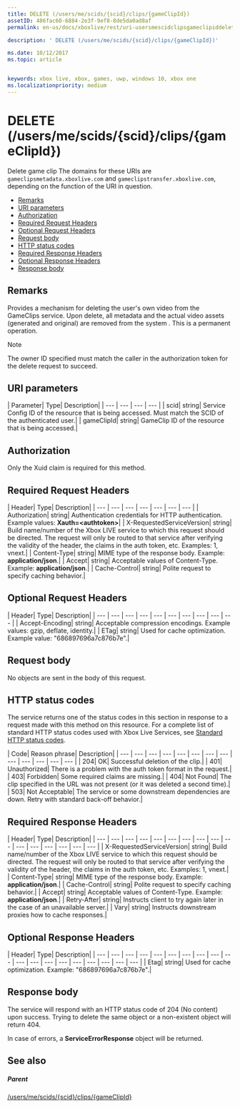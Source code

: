 ```yaml
---
title: DELETE (/users/me/scids/{scid}/clips/{gameClipId})
assetID: 486fac60-6884-2e3f-9ef8-8de5da0ad8af
permalink: en-us/docs/xboxlive/rest/uri-usersmescidclipsgameclipiddelete.html

description: ' DELETE (/users/me/scids/{scid}/clips/{gameClipId})'

ms.date: 10/12/2017
ms.topic: article


keywords: xbox live, xbox, games, uwp, windows 10, xbox one
ms.localizationpriority: medium
---
```



# DELETE (/users/me/scids/{scid}/clips/{gameClipId})
Delete game clip 
The domains for these URIs are `gameclipsmetadata.xboxlive.com` and `gameclipstransfer.xboxlive.com`, depending on the function of the URI in question.
 
  * [Remarks](#ID4EX)
  * [URI parameters](#ID4ECB)
  * [Authorization](#ID4ENB)
  * [Required Request Headers](#ID4EYB)
  * [Optional Request Headers](#ID4EEE)
  * [Request body](#ID4ENF)
  * [HTTP status codes](#ID4EYF)
  * [Required Response Headers](#ID4EIAAC)
  * [Optional Response Headers](#ID4E2CAC)
  * [Response body](#ID4E2DAC)
 
<a id="ID4EX"></a>

 
## Remarks
 
Provides a mechanism for deleting the user's own video from the GameClips service. Upon delete, all metadata and the actual video assets (generated and original) are removed from the system . This is a permanent operation. 

> [!NOTE] 
> The owner ID specified must match the caller in the authorization token for the delete request to succeed. 


  
<a id="ID4ECB"></a>

 
## URI parameters
 
| Parameter| Type| Description| 
| --- | --- | --- | --- | 
| scid| string| Service Config ID of the resource that is being accessed. Must match the SCID of the authenticated user.| 
| gameClipId| string| GameClip ID of the resource that is being accessed.| 
  
<a id="ID4ENB"></a>

 
## Authorization
 
Only the Xuid claim is required for this method.
  
<a id="ID4EYB"></a>

 
## Required Request Headers
 
| Header| Type| Description| 
| --- | --- | --- | --- | --- | --- | --- | 
| Authorization| string| Authentication credentials for HTTP authentication. Example values: <b>Xauth=&lt;authtoken></b>| 
| X-RequestedServiceVersion| string| Build name/number of the Xbox LIVE service to which this request should be directed. The request will only be routed to that service after verifying the validity of the header, the claims in the auth token, etc. Examples: 1, vnext.| 
| Content-Type| string| MIME type of the response body. Example: <b>application/json</b>.| 
| Accept| string| Acceptable values of Content-Type. Example: <b>application/json</b>.| 
| Cache-Control| string| Polite request to specify caching behavior.| 
  
<a id="ID4EEE"></a>

 
## Optional Request Headers
 
| Header| Type| Description| 
| --- | --- | --- | --- | --- | --- | --- | --- | --- | --- | 
| Accept-Encoding| string| Acceptable compression encodings. Example values: gzip, deflate, identity.| 
| ETag| string| Used for cache optimization. Example value: "686897696a7c876b7e".| 
  
<a id="ID4ENF"></a>

 
## Request body
 
No objects are sent in the body of this request.
  
<a id="ID4EYF"></a>

 
## HTTP status codes
 
The service returns one of the status codes in this section in response to a request made with this method on this resource. For a complete list of standard HTTP status codes used with Xbox Live Services, see [Standard HTTP status codes](../../additional/httpstatuscodes.md).
 
| Code| Reason phrase| Description| 
| --- | --- | --- | --- | --- | --- | --- | --- | --- | --- | --- | --- | --- | 
| 204| OK| Successful deletion of the clip.| 
| 401| Unauthorized| There is a problem with the auth token format in the request.| 
| 403| Forbidden| Some required claims are missing.| 
| 404| Not Found| The clip specified in the URL was not present (or it was deleted a second time).| 
| 503| Not Acceptable| The service or some downstream dependencies are down. Retry with standard back-off behavior.| 
  
<a id="ID4EIAAC"></a>

 
## Required Response Headers
 
| Header| Type| Description| 
| --- | --- | --- | --- | --- | --- | --- | --- | --- | --- | --- | --- | --- | --- | --- | --- | 
| X-RequestedServiceVersion| string| Build name/number of the Xbox LIVE service to which this request should be directed. The request will only be routed to that service after verifying the validity of the header, the claims in the auth token, etc. Examples: 1, vnext.| 
| Content-Type| string| MIME type of the response body. Example: <b>application/json</b>.| 
| Cache-Control| string| Polite request to specify caching behavior.| 
| Accept| string| Acceptable values of Content-Type. Example: <b>application/json</b>.| 
| Retry-After| string| Instructs client to try again later in the case of an unavailable server.| 
| Vary| string| Instructs downstream proxies how to cache responses.| 
  
<a id="ID4E2CAC"></a>

 
## Optional Response Headers
 
| Header| Type| Description| 
| --- | --- | --- | --- | --- | --- | --- | --- | --- | --- | --- | --- | --- | --- | --- | --- | --- | --- | --- | 
| Etag| string| Used for cache optimization. Example: "686897696a7c876b7e".| 
  
<a id="ID4E2DAC"></a>

 
## Response body
 
The service will respond with an HTTP status code of 204 (No content) upon success. Trying to delete the same object or a non-existent object will return 404.
 
In case of errors, a **ServiceErrorResponse** object will be returned.
  
<a id="ID4EJEAC"></a>

 
## See also
 
<a id="ID4ELEAC"></a>

 
##### Parent 

[/users/me/scids/{scid}/clips/{gameClipId}](uri-usersmescidclipsgameclipid.md)

   
